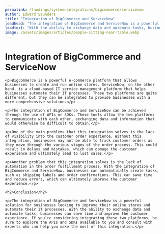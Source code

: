 ```yaml
---
permalink: /landings/system-integrations/bigcommerce/servicenow
author: Edward Saunders
title: "Integration of BigCommerce and ServiceNow"
leadhead: "The integration of BigCommerce and ServiceNow is a powerful solution for businesses looking to improve their online stores and automate their IT processes"
leadtext: "With the ability to exchange data and automate tasks, businesses can save time and improve the customer experience. If you're considering integrating these two platforms, be sure to explore the APIs and SDKs available to you and consult with experts who can help you make the most of this integration."
image: /assets/images/articles/people-sitting-near-table.webp
---
```

<div class="arttext">	<h1>Integration of BigCommerce and ServiceNow</h1>

	<p>BigCommerce is a powerful e-commerce platform that allows businesses to create and run online stores. ServiceNow, on the other hand, is a cloud-based IT service management platform that helps businesses automate their IT processes. These two platforms are quite different, but they can be integrated to provide businesses with a more comprehensive solution.</p>

	<p>The integration of BigCommerce and ServiceNow can be achieved through the use of APIs or SDKs. These tools allow the two platforms to communicate with each other, exchanging data and information that would otherwise be difficult to obtain.</p>

	<p>One of the main problems that this integration solves is the lack of visibility into the customer order experience. Without this integration, businesses may not be able to track customer orders as they move through the various stages of the order process. This could result in delays and mistakes, which can damage the customer experience and ultimately lead to lost sales.</p>

	<p>Another problem that this integration solves is the lack of automation in the order fulfillment process. With the integration of BigCommerce and ServiceNow, businesses can automatically create tasks, such as shipping labels and order confirmations. This can save time and reduce errors, which can ultimately improve the customer experience.</p>

	<h2>Conclusion</h2>

	<p>The integration of BigCommerce and ServiceNow is a powerful solution for businesses looking to improve their online stores and automate their IT processes. With the ability to exchange data and automate tasks, businesses can save time and improve the customer experience. If you're considering integrating these two platforms, be sure to explore the APIs and SDKs available to you and consult with experts who can help you make the most of this integration.</p>
</div>